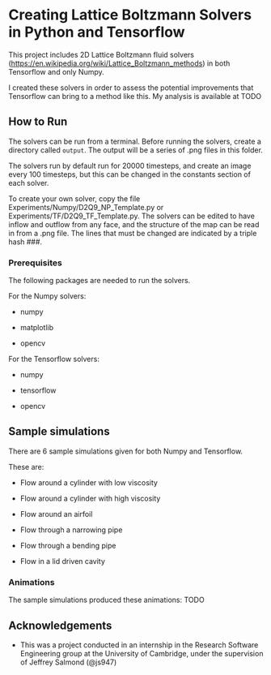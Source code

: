 # Creating Lattice Boltzmann Solvers in Python and Tensorflow

This project includes 2D Lattice Boltzmann fluid solvers (https://en.wikipedia.org/wiki/Lattice_Boltzmann_methods) in both Tensorflow and only Numpy.

I created these solvers in order to assess the potential improvements that Tensorflow can bring to a method like this. My analysis is available at TODO

## How to Run

The solvers can be run from a terminal.  Before running the solvers, create a directory called `output`.  The output will be a series of .png files in this folder.

The solvers run by default run for 20000 timesteps, and create an image every 100 timesteps, but this can be changed in the constants section of each solver.

To create your own solver, copy the file Experiments/Numpy/D2Q9_NP_Template.py or Experiments/TF/D2Q9_TF_Template.py. The solvers can be edited to have inflow and outflow from any face, and the structure of the map can be read in from a .png file. The lines that must be changed are indicated by a triple hash \#\#\#.


### Prerequisites

The following packages are needed to run the solvers.

For the Numpy solvers:

* numpy

* matplotlib

* opencv

For the Tensorflow solvers:

* numpy

* tensorflow

* opencv


## Sample simulations

There are 6 sample simulations given for both Numpy and Tensorflow.

These are:

* Flow around a cylinder with low viscosity

* Flow around a cylinder with high viscosity

* Flow around an airfoil

* Flow through a narrowing pipe

* Flow through a bending pipe

* Flow in a lid driven cavity


### Animations

The sample simulations produced these animations: TODO

## Acknowledgements

* This was a project conducted in an internship in the Research Software Engineering group at the University of Cambridge, under the supervision of Jeffrey Salmond (@js947)
